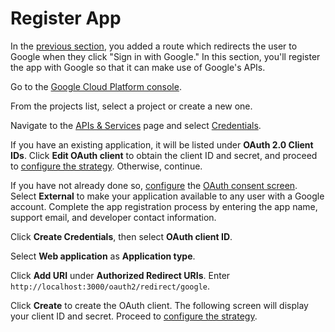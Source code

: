 # Register App

In the [previous section](../redirect/), you added a route which redirects the
user to Google when they click "Sign in with Google."  In this section, you'll
register the app with Google so that it can make use of Google's APIs.

Go to the [Google Cloud Platform console](https://console.cloud.google.com/).

From the projects list, select a project or create a new one.

Navigate to the [APIs & Services](https://console.cloud.google.com/apis) page
and select [Credentials](https://console.cloud.google.com/apis/credentials).

If you have an existing application, it will be listed under **OAuth 2.0 Client
IDs**.  Click **Edit OAuth client** to obtain the client ID and secret, and
proceed to [configure the strategy](../configure/).  Otherwise, continue.

If you have not already done so, [configure](https://support.google.com/cloud/answer/10311615)
the [OAuth consent screen](https://console.cloud.google.com/apis/credentials/consent).
Select **External** to make your application available to any user with a Google
account.  Complete the app registration process by entering the app name,
support email, and developer contact information.

Click **Create Credentials**, then select **OAuth client ID**.

Select **Web application** as **Application type**.

Click **Add URI** under **Authorized Redirect URIs**.  Enter
`http://localhost:3000/oauth2/redirect/google`.

Click **Create** to create the OAuth client.  The following screen will display
your client ID and secret.  Proceed to [configure the strategy](../configure/).
